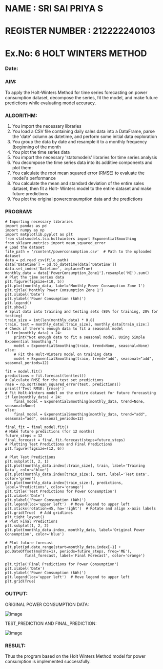 # NAME : SRI SAI PRIYA S
# REGISTER NUMBER : 212222240103
# Ex.No: 6               HOLT WINTERS METHOD
### Date: 



### AIM:
To apply the Holt-Winters Method for time series forecasting on power consumption dataset, decompose the series, fit the model, and make future predictions while evaluating model accuracy.

### ALGORITHM:
1. You import the necessary libraries
2. You load a CSV file containing daily sales data into a DataFrame, parse the 'date' column as
datetime, and perform some initial data exploration
3. You group the data by date and resample it to a monthly frequency (beginning of the month
4. You plot the time series data
5. You import the necessary 'statsmodels' libraries for time series analysis
6. You decompose the time series data into its additive components and plot them:
7. You calculate the root mean squared error (RMSE) to evaluate the model's performance
8. You calculate the mean and standard deviation of the entire sales dataset, then fit a Holt-
Winters model to the entire dataset and make future predictions
9. You plot the original powerconsumption data and the predictions
### PROGRAM:
```
# Importing necessary libraries
import pandas as pd
import numpy as np
import matplotlib.pyplot as plt
from statsmodels.tsa.holtwinters import ExponentialSmoothing
from sklearn.metrics import mean_squared_error
# Load the dataset
file_path = '/content/powerconsumption.csv'  # Path to the uploaded dataset
data = pd.read_csv(file_path)
data['Datetime'] = pd.to_datetime(data['Datetime'])
data.set_index('Datetime', inplace=True)
monthly_data = data['PowerConsumption_Zone1'].resample('ME').sum()
# Plot the time series data
plt.figure(figsize=(10, 5))
plt.plot(monthly_data, label='Monthly Power Consumption Zone 1')
plt.title('Monthly Power Consumption Zone 1')
plt.xlabel('Date')
plt.ylabel('Power Consumption (kWh)')
plt.legend()
plt.show()
# Split data into training and testing sets (80% for training, 20% for testing)
train_size = int(len(monthly_data) * 0.8)
train, test = monthly_data[:train_size], monthly_data[train_size:]
# Check if there's enough data to fit a seasonal model
if len(monthly_data) < 24:
    print("Not enough data to fit a seasonal model. Using Simple Exponential Smoothing.")
    model = ExponentialSmoothing(train, trend=None, seasonal=None)
else:
    # Fit the Holt-Winters model on training data
    model = ExponentialSmoothing(train, trend="add", seasonal="add", seasonal_periods=12)

fit = model.fit()
predictions = fit.forecast(len(test))
# Calculate RMSE for the test set predictions
rmse = np.sqrt(mean_squared_error(test, predictions))
print(f'Test RMSE: {rmse}')
# Fit Holt-Winters model on the entire dataset for future forecasting
if len(monthly_data) < 24:
    final_model = ExponentialSmoothing(monthly_data, trend=None, seasonal=None)
else:
    final_model = ExponentialSmoothing(monthly_data, trend="add", seasonal="add", seasonal_periods=12)

final_fit = final_model.fit()
# Make future predictions (for 12 months)
future_steps = 12
final_forecast = final_fit.forecast(steps=future_steps)
# Plotting Test Predictions and Final Predictions
plt.figure(figsize=(12, 6))

# Plot Test Predictions
plt.subplot(1, 2, 1)
plt.plot(monthly_data.index[:train_size], train, label='Training Data', color='blue')
plt.plot(monthly_data.index[train_size:], test, label='Test Data', color='green')
plt.plot(monthly_data.index[train_size:], predictions, label='Predictions', color='orange')
plt.title('Test Predictions for Power Consumption')
plt.xlabel('Date')
plt.ylabel('Power Consumption (kWh)')
plt.legend(loc='upper left')  # Move legend to upper left
plt.xticks(rotation=45, ha='right')  # Rotate and align x-axis labels
plt.grid(True)  # Add gridlines
plt.tight_layout()
# Plot Final Predictions
plt.subplot(1, 2, 2)
plt.plot(monthly_data.index, monthly_data, label='Original Power Consumption', color='blue')

# Plot future forecast
plt.plot(pd.date_range(start=monthly_data.index[-1] + pd.DateOffset(months=1), periods=future_steps, freq='ME'), 
         final_forecast, label='Final Forecast', color='orange')

plt.title('Final Predictions for Power Consumption')
plt.xlabel('Date')
plt.ylabel('Power Consumption (kWh)')
plt.legend(loc='upper left')  # Move legend to upper left
plt.grid(True) 
```

### OUTPUT:
ORIGINAL POWER CONSUMPTION DATA:

![image](https://github.com/user-attachments/assets/4a6512f6-a62d-49fa-9e4c-da73a82e4d6f)


TEST_PREDICTION AND FINAL_PREDICTION:

![image](https://github.com/user-attachments/assets/edb4bab7-ba58-47bd-a7d7-d37a7daaf4e6)


### RESULT:
Thus the program based on the Holt Winters Method model for power consumption is implemented successfully.
